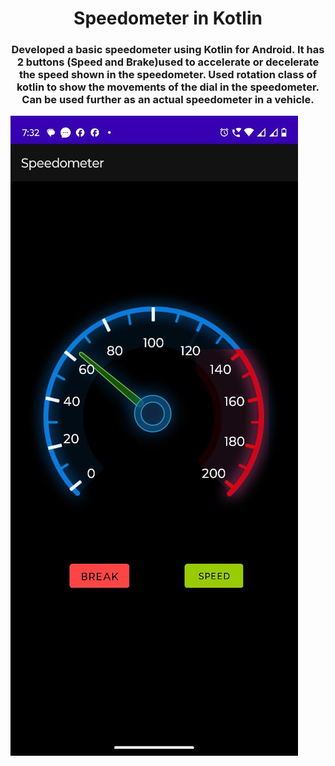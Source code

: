 <h1 align="center">Speedometer in Kotlin</h1>
<h3 align="center">﻿﻿Developed a basic speedometer using Kotlin for Android.
It has 2 buttons (Speed and Brake)used to accelerate or decelerate the speed shown in the speedometer.
Used rotation class of kotlin to show the movements of the dial in the speedometer.
Can be used further as an actual speedometer in a vehicle.
</h3>

<p align="left"> <img src="images/SPEED1.jpeg" alt="janardankeny" /> </p>
